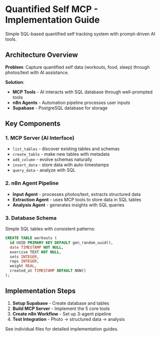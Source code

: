 # Quantified Self MCP - Implementation Guide

Simple SQL-based quantified self tracking system with prompt-driven AI tools.

## Architecture Overview

**Problem**: Capture quantified self data (workouts, food, sleep) through photos/text with AI assistance.

**Solution**: 
- **MCP Tools** - AI interacts with SQL database through well-prompted tools
- **n8n Agents** - Automation pipeline processes user inputs 
- **Supabase** - PostgreSQL database for storage

## Key Components

### 1. MCP Server (AI Interface)
- `list_tables` - discover existing tables and schemas
- `create_table` - make new tables with metadata  
- `add_column` - evolve schemas naturally
- `insert_data` - store data with auto-timestamps
- `query_data` - analyze with SQL

### 2. n8n Agent Pipeline
- **Input Agent** - processes photos/text, extracts structured data
- **Extraction Agent** - uses MCP tools to store data in SQL tables
- **Analysis Agent** - generates insights with SQL queries

### 3. Database Schema
Simple SQL tables with consistent patterns:
```sql
CREATE TABLE workouts (
  id UUID PRIMARY KEY DEFAULT gen_random_uuid(),
  date TIMESTAMP NOT NULL,
  exercise TEXT NOT NULL,
  sets INTEGER,
  reps INTEGER,
  weight REAL,
  created_at TIMESTAMP DEFAULT NOW()
);
```

## Implementation Steps

1. **Setup Supabase** - Create database and tables
2. **Build MCP Server** - Implement the 5 core tools
3. **Create n8n Workflow** - Set up 3-agent pipeline
4. **Test Integration** - Photo → structured data → analysis

See individual files for detailed implementation guides.